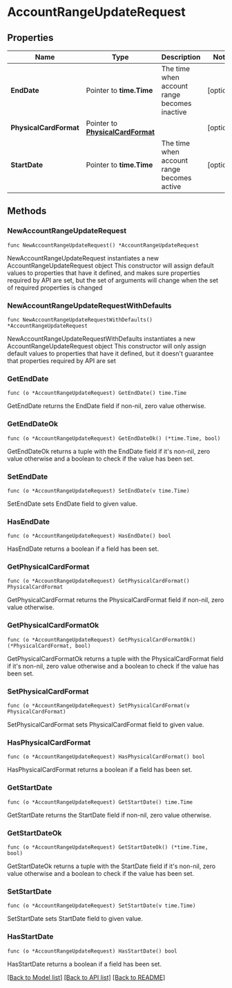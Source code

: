 # AccountRangeUpdateRequest

## Properties

Name | Type | Description | Notes
------------ | ------------- | ------------- | -------------
**EndDate** | Pointer to **time.Time** | The time when account range becomes inactive | [optional] 
**PhysicalCardFormat** | Pointer to [**PhysicalCardFormat**](PhysicalCardFormat.md) |  | [optional] 
**StartDate** | Pointer to **time.Time** | The time when account range becomes active | [optional] 

## Methods

### NewAccountRangeUpdateRequest

`func NewAccountRangeUpdateRequest() *AccountRangeUpdateRequest`

NewAccountRangeUpdateRequest instantiates a new AccountRangeUpdateRequest object
This constructor will assign default values to properties that have it defined,
and makes sure properties required by API are set, but the set of arguments
will change when the set of required properties is changed

### NewAccountRangeUpdateRequestWithDefaults

`func NewAccountRangeUpdateRequestWithDefaults() *AccountRangeUpdateRequest`

NewAccountRangeUpdateRequestWithDefaults instantiates a new AccountRangeUpdateRequest object
This constructor will only assign default values to properties that have it defined,
but it doesn't guarantee that properties required by API are set

### GetEndDate

`func (o *AccountRangeUpdateRequest) GetEndDate() time.Time`

GetEndDate returns the EndDate field if non-nil, zero value otherwise.

### GetEndDateOk

`func (o *AccountRangeUpdateRequest) GetEndDateOk() (*time.Time, bool)`

GetEndDateOk returns a tuple with the EndDate field if it's non-nil, zero value otherwise
and a boolean to check if the value has been set.

### SetEndDate

`func (o *AccountRangeUpdateRequest) SetEndDate(v time.Time)`

SetEndDate sets EndDate field to given value.

### HasEndDate

`func (o *AccountRangeUpdateRequest) HasEndDate() bool`

HasEndDate returns a boolean if a field has been set.

### GetPhysicalCardFormat

`func (o *AccountRangeUpdateRequest) GetPhysicalCardFormat() PhysicalCardFormat`

GetPhysicalCardFormat returns the PhysicalCardFormat field if non-nil, zero value otherwise.

### GetPhysicalCardFormatOk

`func (o *AccountRangeUpdateRequest) GetPhysicalCardFormatOk() (*PhysicalCardFormat, bool)`

GetPhysicalCardFormatOk returns a tuple with the PhysicalCardFormat field if it's non-nil, zero value otherwise
and a boolean to check if the value has been set.

### SetPhysicalCardFormat

`func (o *AccountRangeUpdateRequest) SetPhysicalCardFormat(v PhysicalCardFormat)`

SetPhysicalCardFormat sets PhysicalCardFormat field to given value.

### HasPhysicalCardFormat

`func (o *AccountRangeUpdateRequest) HasPhysicalCardFormat() bool`

HasPhysicalCardFormat returns a boolean if a field has been set.

### GetStartDate

`func (o *AccountRangeUpdateRequest) GetStartDate() time.Time`

GetStartDate returns the StartDate field if non-nil, zero value otherwise.

### GetStartDateOk

`func (o *AccountRangeUpdateRequest) GetStartDateOk() (*time.Time, bool)`

GetStartDateOk returns a tuple with the StartDate field if it's non-nil, zero value otherwise
and a boolean to check if the value has been set.

### SetStartDate

`func (o *AccountRangeUpdateRequest) SetStartDate(v time.Time)`

SetStartDate sets StartDate field to given value.

### HasStartDate

`func (o *AccountRangeUpdateRequest) HasStartDate() bool`

HasStartDate returns a boolean if a field has been set.


[[Back to Model list]](../README.md#documentation-for-models) [[Back to API list]](../README.md#documentation-for-api-endpoints) [[Back to README]](../README.md)


